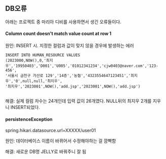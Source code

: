 ## DB오류

아래는 프로젝트 중 마리아 디비를 사용하면서 생긴 오류들이다.

#### Column count doesn't match value count at row 1

원인: INSERT 시. 지정한 컬럼과 값이 맞지 않을 경우에 발생하는 에러
```
INSERT INTO HUMAN_RESOURCE VALUES 
(2023000,NOW(),0,'최지우','19950403','D001','U005','01012341234','cjw0403@naver.com','123-456',
'서울시 금천구 가산로 129','14층','농협','4323554647123451','최지우','0',null,null,'최지우',
'최지우','2023001',NOW(),'add.jsp','2023001',NOW(),'add.jsp')


```
해결: 실제 컬럼 차수는 24개인데 입력 값이 26개였다.
NULL뒤의 최지우 2개를 지우니 INSERT되었다.

#### persistenceException

spring.hikari.datasource.url=XXXXX/user01

원인: 데이터베이스 이름이 바뀌어서 수정해야하는 걸 깜빡함

해결: 새로운 DB명 JELLY로 바꿔주니 잘 됨
 